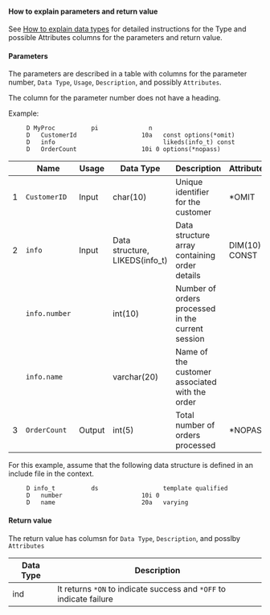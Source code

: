 #### How to explain parameters and return value

See [How to explain data types](/pages/explain_definitions.md) for detailed instructions for the Type and possible Attributes columns for the parameters and return value.

#### Parameters

The parameters are described in a table with columns for the parameter number, `Data Type`, `Usage`, `Description`, and possibly `Attributes`.

The column for the parameter number does not have a heading.

Example:
```rpgle
     D MyProc          pi              n
     D   CustomerId                  10a   const options(*omit)
     D   info                              likeds(info_t) const
     D   OrderCount                  10i 0 options(*nopass)
```

|   | Name          | Usage        | Data Type      | Description                                         | Attributes                |
|---|---------------|--------------|----------------|-----------------------------------------------------|---------------------------|
| 1 | `CustomerID`  | Input        | char(10)       | Unique identifier for the customer                  | *OMIT                     |
| 2 | `info`        | Input        | Data structure, LIKEDS(info_t) | Data structure array containing order details       | DIM(10) CONST             |
|   | `info.number` |              | int(10)        | Number of orders processed in the current session   |                           |
|   | `info.name`   |              | varchar(20)       | Name of the customer associated with the order   |                           |
| 3 | `OrderCount`  | Output       | int(5)         | Total number of orders processed                    | *NOPASS                   |

For this example, assume that the following data structure is defined in an include file in the context.

```rpgle
     D info_t          ds                  template qualified
     D   number                      10i 0
     D   name                        20a   varying
```

#### Return value

The return value has columsn for `Data Type`, `Description`, and posslby `Attributes`

| Data Type      | Description                                         |
|----------------|-----------------------------------------------------|
| ind       | It returns `*ON` to indicate success and `*OFF` to indicate failure|
